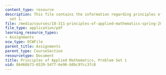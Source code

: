 ```yaml
---
content_type: resource
description: This file contains the information regarding principles of applied mathematics,problem
  set 1.
file: /media/courses/18-311-principles-of-applied-mathematics-spring-2014/86466b73653954776e96b8bc97cc3fc8_MIT18_311S14_ProblemSet1.pdf
file_type: application/pdf
learning_resource_types:
- Assignments
ocw_type: OCWFile
parent_title: Assignments
parent_type: CourseSection
resourcetype: Document
title: Principles of Applied Mathematics, Problem Set 1
uid: 86466b73-6539-5477-6e96-b8bc97cc3fc8
---
```

